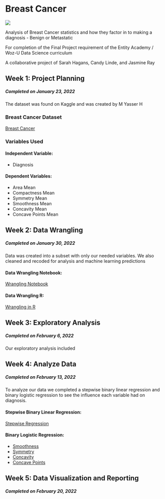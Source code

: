 # Breast Cancer

<img src="https://www.avera.org/app/files/public/76301/3d-model-of-breast-tumor-shapes-and-sizes.jpg">

Analysis of Breast Cancer statistics and how they factor in to making a diagnosis - Benign or Metastatic

For completion of the Final Project requirement of the Entity Academy / Woz-U Data Science curriculum

A collaborative project of Sarah Hagans, Candy Linde, and Jasmine Ray

## Week 1: Project Planning
##### Completed on January 23, 2022

The dataset was found on Kaggle and was created by M Yasser H

### Breast Cancer Dataset
[Breast Cancer](https://www.kaggle.com/yasserh/breast-cancer-dataset)

### Variables Used
#### Independent Variable:
* Diagnosis
#### Dependent Variables:
* Area Mean
* Compactness Mean
* Symmetry Mean
* Smoothness Mean
* Concavity Mean
* Concave Points Mean

## Week 2: Data Wrangling
##### Completed on January 30, 2022

Data was created into a subset with only our needed variables. We also cleaned and recoded for analysis and machine learning predictions

#### Data Wrangling Notebook:
[Wrangling Notebook](https://github.com/JRay421/Final-Project/blob/main/Code/Breast%20Cancer.ipynb)
#### Data Wrangling R:
[Wrangling in R](https://github.com/JRay421/Final-Project/blob/main/Code/Data%20Wrangling.R)

## Week 3: Exploratory Analysis
##### Completed on February 6, 2022

Our exploratory analysis included 

## Week 4: Analyze Data
##### Completed on February 13, 2022

To analyze our data we completed a stepwise binary linear regression and binary logistic regression to see the influence each variable had on diagnosis.

#### Stepwise Binary Linear Regression:
[Stepwise Regression](https://github.com/JRay421/Final-Project/blob/main/Code/Stepwise%20Regression.R)

#### Binary Logistic Regression:
* [Smoothness](https://github.com/JRay421/Final-Project/blob/main/Code/Smoothness%20Logistic%20Regression.R)
* [Symmetry](https://github.com/JRay421/Final-Project/blob/main/Code/Symmetry%20Logistic%20Regression.R)
* [Concavity](https://github.com/JRay421/Final-Project/blob/main/Code/Concavity%20Logistic%20Regression.R)
* [Concave Points](https://github.com/JRay421/Final-Project/blob/main/Code/Concave%20Points%20Logistic%20Regression.R)

## Week 5: Data Visualization and Reporting
##### Completed on February 20, 2022
